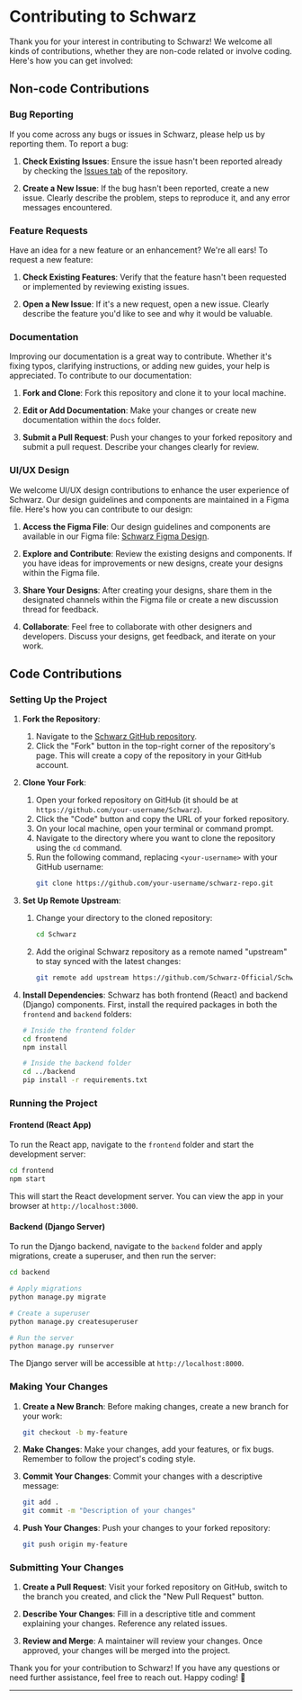 # Contributing to Schwarz

Thank you for your interest in contributing to Schwarz! We welcome all kinds of contributions, whether they are non-code related or involve coding. Here's how you can get involved:

## Non-code Contributions

### Bug Reporting

If you come across any bugs or issues in Schwarz, please help us by reporting them. To report a bug:

1. **Check Existing Issues**: Ensure the issue hasn't been reported already by checking the [Issues tab](https://github.com/Schwarz-Official/Schwarz/issues) of the repository.

2. **Create a New Issue**: If the bug hasn't been reported, create a new issue. Clearly describe the problem, steps to reproduce it, and any error messages encountered.

### Feature Requests

Have an idea for a new feature or an enhancement? We're all ears! To request a new feature:

1. **Check Existing Features**: Verify that the feature hasn't been requested or implemented by reviewing existing issues.

2. **Open a New Issue**: If it's a new request, open a new issue. Clearly describe the feature you'd like to see and why it would be valuable.

### Documentation

Improving our documentation is a great way to contribute. Whether it's fixing typos, clarifying instructions, or adding new guides, your help is appreciated. To contribute to our documentation:

1. **Fork and Clone**: Fork this repository and clone it to your local machine.

2. **Edit or Add Documentation**: Make your changes or create new documentation within the `docs` folder.

3. **Submit a Pull Request**: Push your changes to your forked repository and submit a pull request. Describe your changes clearly for review.

### UI/UX Design

We welcome UI/UX design contributions to enhance the user experience of Schwarz. Our design guidelines and components are maintained in a Figma file. Here's how you can contribute to our design:

1. **Access the Figma File**: Our design guidelines and components are available in our Figma file: [Schwarz Figma Design](https://www.figma.com/file/69KAMqZl3W80QZZ7LLsHnt/Schwarz-Prototype?type=design&node-id=0%3A1&mode=design&t=460OlfVG2HfDnMsu-1).

2. **Explore and Contribute**: Review the existing designs and components. If you have ideas for improvements or new designs, create your designs within the Figma file.

3. **Share Your Designs**: After creating your designs, share them in the designated channels within the Figma file or create a new discussion thread for feedback.

4. **Collaborate**: Feel free to collaborate with other designers and developers. Discuss your designs, get feedback, and iterate on your work.

## Code Contributions

### Setting Up the Project

1. **Fork the Repository**:
   1. Navigate to the [Schwarz GitHub repository](https://github.com/Schwarz-Official/Schwarz).
   2. Click the "Fork" button in the top-right corner of the repository's page. This will create a copy of the repository in your GitHub account.
      
2. **Clone Your Fork**:
   1. Open your forked repository on GitHub (it should be at `https://github.com/your-username/Schwarz`).
   2. Click the "Code" button and copy the URL of your forked repository.
   3. On your local machine, open your terminal or command prompt.
   4. Navigate to the directory where you want to clone the repository using the `cd` command.
   5. Run the following command, replacing `<your-username>` with your GitHub username:
      ```bash
      git clone https://github.com/your-username/schwarz-repo.git
      ```

3. **Set Up Remote Upstream**:
   1. Change your directory to the cloned repository:
      ```bash
      cd Schwarz
      ```

   2. Add the original Schwarz repository as a remote named "upstream" to stay synced with the latest changes:
      ```bash
      git remote add upstream https://github.com/Schwarz-Official/Schwarz.git
      ```

7. **Install Dependencies**: Schwarz has both frontend (React) and backend (Django) components. First, install the required packages in both the `frontend` and `backend` folders:
   ```bash
   # Inside the frontend folder
   cd frontend
   npm install

   # Inside the backend folder
   cd ../backend
   pip install -r requirements.txt
   ```

### Running the Project

#### Frontend (React App)

To run the React app, navigate to the `frontend` folder and start the development server:

```bash
cd frontend
npm start
```

This will start the React development server. You can view the app in your browser at `http://localhost:3000`.

#### Backend (Django Server)

To run the Django backend, navigate to the `backend` folder and apply migrations, create a superuser, and then run the server:

```bash
cd backend

# Apply migrations
python manage.py migrate

# Create a superuser
python manage.py createsuperuser

# Run the server
python manage.py runserver
```

The Django server will be accessible at `http://localhost:8000`.

### Making Your Changes

1. **Create a New Branch**: Before making changes, create a new branch for your work:
   ```bash
   git checkout -b my-feature
   ```

2. **Make Changes**: Make your changes, add your features, or fix bugs. Remember to follow the project's coding style.

3. **Commit Your Changes**: Commit your changes with a descriptive message:
   ```bash
   git add .
   git commit -m "Description of your changes"
   ```

4. **Push Your Changes**: Push your changes to your forked repository:
   ```bash
   git push origin my-feature
   ```

### Submitting Your Changes

1. **Create a Pull Request**: Visit your forked repository on GitHub, switch to the branch you created, and click the "New Pull Request" button.

2. **Describe Your Changes**: Fill in a descriptive title and comment explaining your changes. Reference any related issues.

3. **Review and Merge**: A maintainer will review your changes. Once approved, your changes will be merged into the project.

Thank you for your contribution to Schwarz! If you have any questions or need further assistance, feel free to reach out. Happy coding! 🚀

--- 
